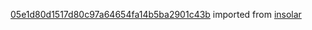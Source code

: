 [05e1d80d1517d80c97a64654fa14b5ba2901c43b](https://github.com/insolar/insolar/commit/05e1d80d1517d80c97a64654fa14b5ba2901c43b) imported from [insolar](https://github.com/insolar/insolar)

